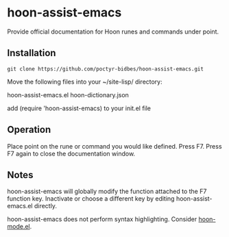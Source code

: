 # hoon-assist-emacs
Provide official documentation for Hoon runes and commands under point. 

## Installation

`git clone https://github.com/poctyr-bidbes/hoon-assist-emacs.git`

Move the following files into your ~/site-lisp/ directory:

hoon-assist-emacs.el
hoon-dictionary.json

add (require 'hoon-assist-emacs) to your init.el file

## Operation

Place point on the rune or command you would like defined. Press F7. Press F7 again to close the documentation window.

## Notes

hoon-assist-emacs will globally modify the function attached to the F7 function key. Inactivate or choose a different key by editing hoon-assist-emacs.el directly.

hoon-assist-emacs does not perform syntax highlighting. Consider [hoon-mode.el](https://github.com/urbit/hoon-mode.el).
